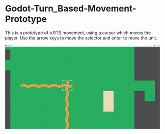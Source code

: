 # Godot-Turn_Based-Movement-Prototype

This is a prototype of a RTS movement, using a cursor which moves the player.
Use the arrow keys to move the selector and enter to move the unit.

![alt text](https://raw.githubusercontent.com/Sahibjeet-Babbrah/Godot-Turn_Based-Movement-Prototype/master/Screenshot.png)
